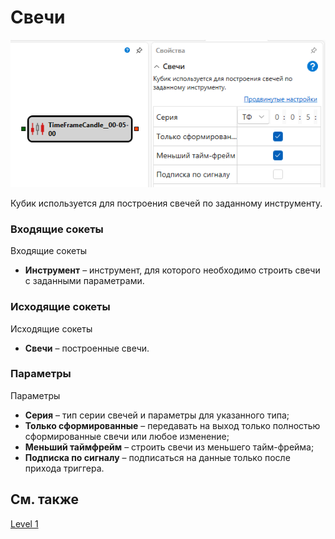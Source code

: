 # Свечи

![Designer Candles 00](../images/Designer_Candles_00.png)

Кубик используется для построения свечей по заданному инструменту. 

### Входящие сокеты

Входящие сокеты

- **Инструмент** – инструмент, для которого необходимо строить свечи с заданными параметрами.

### Исходящие сокеты

Исходящие сокеты

- **Свечи** – построенные свечи.

### Параметры

Параметры

- **Серия** – тип серии свечей и параметры для указанного типа;
- **Только сформированные** – передавать на выход только полностью сформированные свечи или любое изменение;
- **Меньший таймфрейм** – строить свечи из меньшего тайм-фрейма;
- **Подписка по сигналу** – подписаться на данные только после прихода триггера.

## См. также

[Level 1](Designer_Level_1.md)
